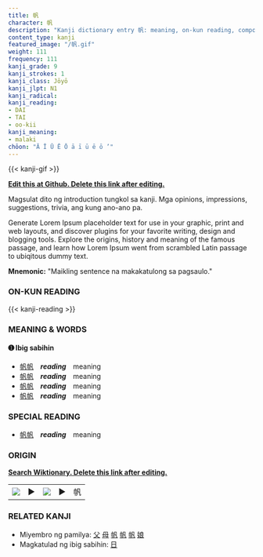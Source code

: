 ```yaml
---
title: 帆
character: 帆
description: "Kanji dictionary entry 帆: meaning, on-kun reading, compounds, origin, related kanji"
content_type: kanji
featured_image: "/帆.gif"
weight: 111
frequency: 111
kanji_grade: 9
kanji_strokes: 1
kanji_class: Jōyō
kanji_jlpt: N1
kanji_radical: 
kanji_reading: 
- DAI
- TAI
- oo-kii
kanji_meaning:
- malaki
chōon: "Ā Ī Ū Ē Ō ā ī ū ē ō ’"
---
```

[//]: # (Don't edit the line below. Kanji animated GIF code is automatically generated.)
{{< kanji-gif >}}

[//]: # (Edit below this line.)

**[Edit this at Github. Delete this link after editing.](https://github.com/tim0g/tim/tree/main/content/kanji/帆/index.md)**

Magsulat dito ng introduction tungkol sa kanji. Mga opinions, impressions, suggestions, trivia, ang kung ano-ano pa.

Generate Lorem Ipsum placeholder text for use in your graphic, print and web layouts, and discover plugins for your favorite writing, design and blogging tools. Explore the origins, history and meaning of the famous passage, and learn how Lorem Ipsum went from scrambled Latin passage to ubiqitous dummy text.
 
**Mnemonic:** "Maikling sentence na makakatulong sa pagsaulo."

### ON-KUN READING

[//]: # (Don't edit the line below. ON-KUN READING code is automatically generated.)
{{< kanji-reading >}}

### MEANING & WORDS

#### ➊ **Ibig sabihin**
  - [帆](../帆)[帆](../帆)　***reading***　meaning
  - [帆](../帆)[帆](../帆)　***reading***　meaning
  - [帆](../帆)[帆](../帆)　***reading***　meaning
  - [帆](../帆)[帆](../帆)　***reading***　meaning

### SPECIAL READING
  - [帆](../帆)[帆](../帆)　***reading***　meaning

### ORIGIN

**[Search Wiktionary. Delete this link after editing.](https://wiktionary.org/wiki/帆)**
<table class="kanji-table"><tr><td>
<img src="60px-帆-bronze.svg.png">
</td><td>▶</td><td>
<img src="60px-帆-oracle.svg.png">
</td><td>▶</td>
<td class="kanji-origin">帆</td>
</tr></table>

### RELATED KANJI
- Miyembro ng pamilya: [父](../父) [母](../母) [帆](../帆) [帆](../帆) [帆](../帆) [娘](../娘)
- Magkatulad ng ibig sabihin: [日](../日)
